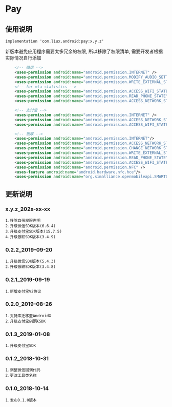 Pay
===

使用说明
---
```
implementation 'com.liux.android:pay:x.y.z'
```
新版本避免应用程序需要太多冗余的权限, 所以移除了权限清单, 需要开发者根据实际情况自行添加
```xml
    <!-- 微信 -->
    <uses-permission android:name="android.permission.INTERNET" />
    <uses-permission android:name="android.permission.MODIFY_AUDIO_SETTINGS"/>
    <uses-permission android:name="android.permission.WRITE_EXTERNAL_STORAGE"/>
    <!-- for mta statistics -->
    <uses-permission android:name="android.permission.ACCESS_WIFI_STATE"/>
    <uses-permission android:name="android.permission.READ_PHONE_STATE"/>
    <uses-permission android:name="android.permission.ACCESS_NETWORK_STATE"/>

    <!-- 支付宝 -->
    <uses-permission android:name="android.permission.INTERNET" />
    <uses-permission android:name="android.permission.ACCESS_NETWORK_STATE" />
    <uses-permission android:name="android.permission.ACCESS_WIFI_STATE" />

    <!-- 银联 -->
    <uses-permission android:name="android.permission.INTERNET"/>
    <uses-permission android:name="android.permission.ACCESS_NETWORK_STATE"/>
    <uses-permission android:name="android.permission.CHANGE_NETWORK_STATE"/>
    <uses-permission android:name="android.permission.WRITE_EXTERNAL_STORAGE"/>
    <uses-permission android:name="android.permission.READ_PHONE_STATE"/>
    <uses-permission android:name="android.permission.ACCESS_WIFI_STATE"/>
    <uses-permission android:name="android.permission.NFC" />
    <uses-feature android:name="android.hardware.nfc.hce"/>
    <uses-permission android:name="org.simalliance.openmobileapi.SMARTCARD" />
```


更新说明
---
### x.y.z_202x-xx-xx
    1.移除自带权限声明
    2.升级微信SDK版本(6.6.4)
    3.升级支付宝SDK版本(15.7.5)
    4.升级银联SDK版本(3.4.9)

### 0.2.2_2019-09-20
    1.升级微信SDK版本(5.4.3)
    2.升级银联SDK版本(3.4.8)

### 0.2.1_2019-09-19
    1.新增支付宝V2协议

### 0.2.0_2019-08-26
    1.支持库迁移至AndroidX
    2.升级支付宝&银联SDK

### 0.1.3_2019-01-08
    1.升级支付宝SDK

### 0.1.2_2018-10-31
    1.调整微信回调代码
    2.更改工具类名称

### 0.1.0_2018-10-14
    1.发布0.1.0版本